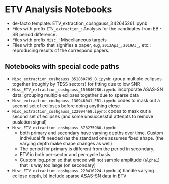 # ETV Analysis Notebooks

- de-facto template: ETV_extraction_coshgauss_342645261.ipynb
- Files with prefix `ETV_extraction_`: Analysis for the candidates from EB - SB period difference.
- Files with prefix `Misc_`: Miscellaneous targets
- Files with prefix that signifies a paper, e.g, `2013ApJ_`, `2019AJ_`, etc.: reproducing results of the correspond papers.


## Notebooks with special code paths

- `Misc_extraction_coshgauss_352830705_B.ipynb`: group multiple eclipses together (roughly by TESS sectors) for fitting due to low SNR
- `Misc_ETV_extraction_coshgauss_156846286.ipynb`: incorporate ASAS-SN data; grouping multiple eclipses together due to sparse data
- `Misc_extraction_coshgauss_130946041_EB1.ipynb`: codes to mask out a second set of eclipses before doing anything elese
- `Misc_extraction_coshgauss_122994468.ipynb`: codes to mask out a second set of eclipses (and some unsuccessful attenpts to remove puslation signal)
- `Misc_ETV_extraction_coshgauss_378275980.ipynb`:
  - both primary and secondary have varying depths over time. Custom indiviudal fit needed (as the standard one assumes fixed shape. (the varying depth make shape changes as well)
  - The period for primary is different from the period in secondary.
  - ETV in both per-sector and per-cycle basis.
  - Custom log_prior so that emcee will not sample amplitude (`alpha1`) that is way too large (on secondary)
- `Misc_ETV_extraction_coshgauss_220410224.ipynb`: a) handle varying eclipse depth, b) include sparse ASAS-SN data in ETV

